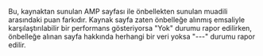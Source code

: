 Bu, kaynaktan sunulan AMP sayfası ile önbellekten sunulan muadili arasındaki puan farkıdır. Kaynak sayfa zaten önbelleğe alınmış emsaliyle karşılaştırılabilir bir performans gösteriyorsa "Yok" durumu rapor edilirken, önbelleğe alınan sayfa hakkında herhangi bir veri yoksa "---" durumu rapor edilir.
